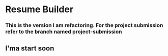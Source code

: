 # Resume Builder 
### This is the version I am refactoring. For the project submission refer to the branch named project-submission
## I'ma start soon
